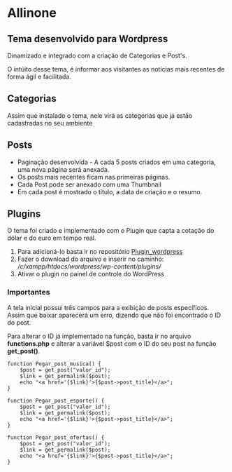 # Allinone
## Tema desenvolvido para **Wordpress**
Dinamizado e integrado com a criação de Categorias e Post's. 

O intúito desse tema, é informar aos visitantes as notícias mais recentes de forma ágil e facilitada.

## Categorias
   Assim que instalado o tema, nele virá as categorias que já estão cadastradas no seu ambiente

## Posts
* Paginação desenvolvida - A cada 5 posts criados em uma categoria, uma nova página será anexada. 
* Os posts mais recentes ficam nas primeiras páginas.
* Cada Post pode ser anexado com uma Thumbnail
* Em cada post é mostrado o título, a data de criação e o resumo.

## Plugins
   O tema foi criado e implementado com o Plugin que capta a cotação do dólar e do euro em tempo real.

1. Para adicioná-lo basta ir no repositório [Plugin_wordpress](https://github.com/giovanef16-sys/Plugin_wordpress)
2. Fazer o download do arquivo e inserir no caminho: */c/xampp/htdocs/wordpress/wp-content/plugins/*
3. Ativar o plugin no painel de controle do WordPress

### Importantes
A tela inicial possui três campos para a exibição de posts específicos. Assim que baixar aparecerá um erro, dizendo que não foi encontrado o ID do post.

Para alterar o ID já implementado na função, basta ir no arquivo **functions.php** e alterar a variável $post com o ID do seu post na função **get_post()**.

    function Pegar_post_musica() {
        $post = get_post("valor_id");
        $link = get_permalink($post);
        echo "<a href='{$link}'>{$post->post_title}</a>";
    }

    function Pegar_post_esporte() {
        $post = get_post("valor_id");
        $link = get_permalink($post);
        echo "<a href='{$link}'>{$post->post_title}</a>";
    }

    function Pegar_post_ofertas() {
        $post = get_post("valor_id");
        $link = get_permalink($post);
        echo "<a href='{$link}'>{$post->post_title}</a>";
    }
